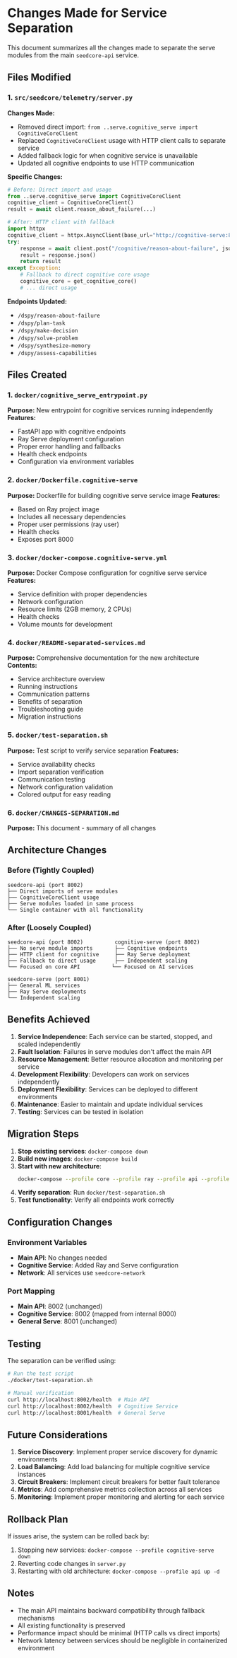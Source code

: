 # Changes Made for Service Separation

This document summarizes all the changes made to separate the serve modules from the main `seedcore-api` service.

## Files Modified

### 1. `src/seedcore/telemetry/server.py`
**Changes Made:**
- Removed direct import: `from ..serve.cognitive_serve import CognitiveCoreClient`
- Replaced `CognitiveCoreClient` usage with HTTP client calls to separate service
- Added fallback logic for when cognitive service is unavailable
- Updated all cognitive endpoints to use HTTP communication

**Specific Changes:**
```python
# Before: Direct import and usage
from ..serve.cognitive_serve import CognitiveCoreClient
cognitive_client = CognitiveCoreClient()
result = await client.reason_about_failure(...)

# After: HTTP client with fallback
import httpx
cognitive_client = httpx.AsyncClient(base_url="http://cognitive-serve:8000")
try:
    response = await client.post("/cognitive/reason-about-failure", json={...})
    result = response.json()
    return result
except Exception:
    # Fallback to direct cognitive core usage
    cognitive_core = get_cognitive_core()
    # ... direct usage
```

**Endpoints Updated:**
- `/dspy/reason-about-failure`
- `/dspy/plan-task`
- `/dspy/make-decision`
- `/dspy/solve-problem`
- `/dspy/synthesize-memory`
- `/dspy/assess-capabilities`

## Files Created

### 1. `docker/cognitive_serve_entrypoint.py`
**Purpose:** New entrypoint for cognitive services running independently
**Features:**
- FastAPI app with cognitive endpoints
- Ray Serve deployment configuration
- Proper error handling and fallbacks
- Health check endpoints
- Configuration via environment variables

### 2. `docker/Dockerfile.cognitive-serve`
**Purpose:** Dockerfile for building cognitive serve service image
**Features:**
- Based on Ray project image
- Includes all necessary dependencies
- Proper user permissions (ray user)
- Health checks
- Exposes port 8000

### 3. `docker/docker-compose.cognitive-serve.yml`
**Purpose:** Docker Compose configuration for cognitive serve service
**Features:**
- Service definition with proper dependencies
- Network configuration
- Resource limits (2GB memory, 2 CPUs)
- Health checks
- Volume mounts for development

### 4. `docker/README-separated-services.md`
**Purpose:** Comprehensive documentation for the new architecture
**Contents:**
- Service architecture overview
- Running instructions
- Communication patterns
- Benefits of separation
- Troubleshooting guide
- Migration instructions

### 5. `docker/test-separation.sh`
**Purpose:** Test script to verify service separation
**Features:**
- Service availability checks
- Import separation verification
- Communication testing
- Network configuration validation
- Colored output for easy reading

### 6. `docker/CHANGES-SEPARATION.md`
**Purpose:** This document - summary of all changes

## Architecture Changes

### Before (Tightly Coupled)
```
seedcore-api (port 8002)
├── Direct imports of serve modules
├── CognitiveCoreClient usage
├── Serve modules loaded in same process
└── Single container with all functionality
```

### After (Loosely Coupled)
```
seedcore-api (port 8002)          cognitive-serve (port 8002)
├── No serve module imports       ├── Cognitive endpoints
├── HTTP client for cognitive     ├── Ray Serve deployment
├── Fallback to direct usage      ├── Independent scaling
└── Focused on core API          └── Focused on AI services

seedcore-serve (port 8001)
├── General ML services
├── Ray Serve deployments
└── Independent scaling
```

## Benefits Achieved

1. **Service Independence**: Each service can be started, stopped, and scaled independently
2. **Fault Isolation**: Failures in serve modules don't affect the main API
3. **Resource Management**: Better resource allocation and monitoring per service
4. **Development Flexibility**: Developers can work on services independently
5. **Deployment Flexibility**: Services can be deployed to different environments
6. **Maintenance**: Easier to maintain and update individual services
7. **Testing**: Services can be tested in isolation

## Migration Steps

1. **Stop existing services**: `docker-compose down`
2. **Build new images**: `docker-compose build`
3. **Start with new architecture**: 
   ```bash
   docker-compose --profile core --profile ray --profile api --profile cognitive-serve up -d
   ```
4. **Verify separation**: Run `docker/test-separation.sh`
5. **Test functionality**: Verify all endpoints work correctly

## Configuration Changes

### Environment Variables
- **Main API**: No changes needed
- **Cognitive Service**: Added Ray and Serve configuration
- **Network**: All services use `seedcore-network`

### Port Mapping
- **Main API**: 8002 (unchanged)
- **Cognitive Service**: 8002 (mapped from internal 8000)
- **General Serve**: 8001 (unchanged)

## Testing

The separation can be verified using:
```bash
# Run the test script
./docker/test-separation.sh

# Manual verification
curl http://localhost:8002/health  # Main API
curl http://localhost:8002/health  # Cognitive Service
curl http://localhost:8001/health  # General Serve
```

## Future Considerations

1. **Service Discovery**: Implement proper service discovery for dynamic environments
2. **Load Balancing**: Add load balancing for multiple cognitive service instances
3. **Circuit Breakers**: Implement circuit breakers for better fault tolerance
4. **Metrics**: Add comprehensive metrics collection across all services
5. **Monitoring**: Implement proper monitoring and alerting for each service

## Rollback Plan

If issues arise, the system can be rolled back by:
1. Stopping new services: `docker-compose --profile cognitive-serve down`
2. Reverting code changes in `server.py`
3. Restarting with old architecture: `docker-compose --profile api up -d`

## Notes

- The main API maintains backward compatibility through fallback mechanisms
- All existing functionality is preserved
- Performance impact should be minimal (HTTP calls vs direct imports)
- Network latency between services should be negligible in containerized environment
